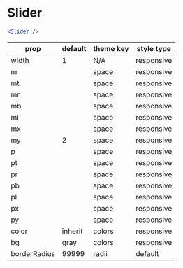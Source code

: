 # Slider

```.jsx
<Slider />
```

prop | default | theme key | style type
---|---|---|---
width | 1 | N/A | responsive
m |  | space | responsive
mt |  | space | responsive
mr |  | space | responsive
mb |  | space | responsive
ml |  | space | responsive
mx |  | space | responsive
my | 2 | space | responsive
p |  | space | responsive
pt |  | space | responsive
pr |  | space | responsive
pb |  | space | responsive
pl |  | space | responsive
px |  | space | responsive
py |  | space | responsive
color | inherit | colors | responsive
bg | gray | colors | responsive
borderRadius | 99999 | radii | default